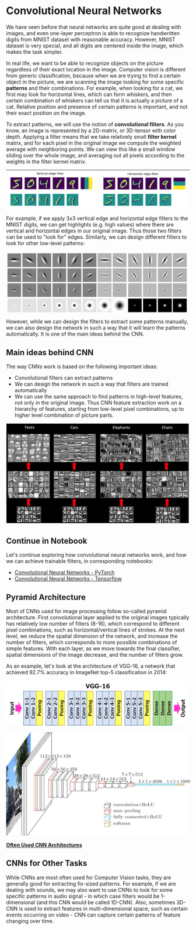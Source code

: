 # Convolutional Neural Networks

We have seen before that neural networks are quite good at dealing with images, and even one-layer perceptron is able to recognize handwritten digits from MNIST dataset with reasonable accuracy. However, MNIST dataset is very special, and all digits are centered inside the image, which makes the task simpler.

In real life, we want to be able to recognize objects on the picture regardless of their exact location in the image. Computer vision is different from generic classification, because when we are trying to find a certain object in the picture, we are scanning the image looking for some specific **patterns** and their combinations. For example, when looking for a cat, we first may look for horizontal lines, which can form whiskers, and then certain combination of whiskers can tell us that it is actually a picture of a cat. Relative position and presence of certain patterns is important, and not their exact position on the image. 

To extract patterns, we will use the notion of **convolutional filters**. As you know, an image is represented by a 2D-matrix, or 3D-tensor with color depth. Applying a filter means that we take relatively small **filter kernel** matrix, and for each pixel in the original image we compute the weighted average with neighboring points. We can view this like a small window sliding over the whole image, and averaging out all pixels according to the weights in the filter kernel matrix.

![Vertical Edge Filter](images/filter-vert.png) | ![Horizontal Edge Filter](images/filter-horiz.png)
----|----

For example, if we apply 3x3 vertical edge and horizontal edge filters to the MNIST digits, we can get highlights (e.g. high values) where there are vertical and horizontal edges in our original image. Thus those two filters can be used to "look for" edges. Similarly, we can design different filters to look for other low-level patterns:

<img src="images/lmfilters.jpg" width="500" align="center"/>

However, while we can design the filters to extract some patterns manually, we can also design the network in such a way that it will learn the patterns automatically. It is one of the main ideas behind the CNN.

## Main ideas behind CNN

The way CNNs work is based on the following important ideas:
* Convolutional filters can extract patterns
* We can design the network in such a way that filters are trained automatically
* We can use the same approach to find patterns in high-level features, not only in the original image. Thus CNN feature extraction work on a hierarchy of features, starting from low-level pixel combinations, up to higher level combination of picture parts.

![Hierarchical Feature Extraction](images/FeatureExtractionCNN.png)


## Continue in Notebook

Let's continue exploring how convolutional neural networks work, and how we can achieve trainable filters, in corresponding notebooks:

* [Convolutional Neural Networks - PyTorch](ConvNetsPyTorch.ipynb)
* [Convolutional Neural Networks - Tensorflow](ConvNetsTF.ipynb)

## Pyramid Architecture

Most of CNNs used for image processing follow so-called pyramid architecture. First convolutional layer applied to the original images typically has relatively low number of filters (8-16), which correspond to different pixel combinations, such as horizontal/vertical lines of strokes. At the next level, we reduce the spatial dimension of the network, and increase the number of filters, which corresponds to more possible combinations of simple features. With each layer, as we move towards the final classifier, spatial dimensions of the image decrease, and the number of filters grow.

As an example, let's look at the architecture of VGG-16, a network that achieved 92.7% accuracy in ImageNet top-5 classification in 2014:

![ImageNet Layers](images/vgg-16-arch1.jpg)

![ImageNet Pyramid](images/vgg-16-arch.jpg)

[**Often Used CNN Architectures**](CNN_Architectures.md)

## CNNs for Other Tasks

While CNNs are most often used for Computer Vision tasks, they are generally good for extracting fix-sized patterns. For example, if we are dealing with sounds, we may also want to use CNNs to look for some specific patterns in audio signal - in which case filters would be 1-dimensional (and this CNN would be called 1D-CNN). Also, sometimes 3D-CNN is used to extract features in multi-dimensional space, such as certain events occurring on video - CNN can capture certain patterns of feature changing over time. 
